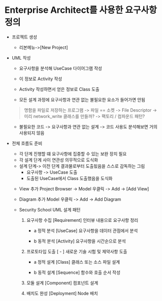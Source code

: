 # Enterprise Architect를 사용한 요구사항 정의


* 프로젝트 생성
    - 리본메뉴->[New Project]


* UML 작성
    - 요구사항을 분석해 UseCase 다이어그램 작성
    - 이 정보로 Activity 작성
    - Activity 작성하면서 얻은 정보로 Class 도출
    
    - 모든 설계 과정에 요구사항과 연관 없는 불필요한 요소가 들어가면 안됨

    > 명함을 파일로 저장하는 프로그램 -> 파일 == 소켓 -> File Descriptor
    > -> 미리 network_write 클래스를 만들까?
    > -> 팩토리 / 컴파운드 패턴?

    - 불필요한 코드 -> 요구사항과 연관 없는 설계 -> 코드 사용도 분석해보면 거의 사용되지 않음


* 전체 흐름도 준비
    - 각 단계 진행할 떄 요구사항에 집중할 수 있는 보완 장치 필요
    - 각 설계 단계 사이 연관성 의무적으로 도식화
    - 설계 단계-> 이전 단계 결과물로부터 도출됬음을 스스로 감독하는 그림
        - 요구사항 -> UseCase 도출
        - 도출된 UseCase에서 Class 도출했음을 도식화
    
    * View 추가
        Project Browser -> Model 우클릭 -> Add -> [Add View]

    * Diagram 추가
        Model 우클릭 -> Add -> Add Diagram

    * Security School UML 설계 패턴

        1. 요구사항 수집 [Requirement]
            인터뷰 내용으로 요구사항 정리

            - a 정적 분석 [UseCase]
                요구사항을 데이터 관점에서 분석

            - b 동적 분석 [Activity]
                요구사항을 시간순으로 분석

        2. 프로토타입 도출 [ - ]
            새로운 기술 시험 및 제약사항 도출

            - a 정적 설계 [Class]
                클래스 또는 소스 파일 설계

            - b 동적 설계 [Sequence]
                함수와 호출 순서 작성

        3. 모둘 설계 [Component]
            컴포넌트 설계

        4. 배치도 완성 [Deployment]
            Node 배치
        